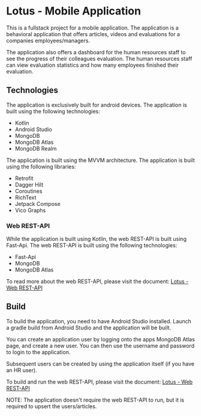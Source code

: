 # Lotus - Mobile Application

This is a fullstack project for a mobile application. The application is a behavioral application that offers articles, videos and evaluations for a companies employees/managers.

The application also offers a dashboard for the human resources staff to see the progress of their colleagues evaluation. The human resources staff can view evaluation statistics and how many employees finished their evaluation.

## Technologies

The application is exclusively built for android devices. The application is built using the following technologies:

- Kotlin
- Android Studio
- MongoDB
- MongoDB Atlas
- MongoDB Realm

The application is built using the MVVM architecture. The application is built using the following libraries:

- Retrofit
- Dagger Hilt
- Coroutines
- RichText
- Jetpack Compose
- Vico Graphs

### Web REST-API

While the application is built using Kotlin, the web REST-API is built using Fast-Api. The web REST-API is built using the following technologies:

- Fast-Api
- MongoDB
- MongoDB Atlas

To read more about the web REST-API, please visit the document: [Lotus - Web REST-API](./server/README.md)

## Build

To build the application, you need to have Android Studio installed. Launch a gradle build from Android Studio and the application will be built.

You can create an application user by logging onto the apps MongoDB Atlas page, and create a new user. You can then use the username and password to login to the application.

Subsequent users can be created by using the application itself (if you have an HR user).

To build and run the web REST-API, please visit the document: [Lotus - Web REST-API](./server/README.md)

NOTE: The application doesn't require the web REST-API to run, but it is required to upsert the users/articles.
